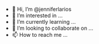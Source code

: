 - 👋 Hi, I’m @jenniferlarios
- 👀 I’m interested in ...
- 🌱 I’m currently learning ...
- 💞️ I’m looking to collaborate on ...
- 📫 How to reach me ...

<!---
jenniferlarios/jenniferlarios is a ✨ special ✨ repository because its `README.md` (this file) appears on your GitHub profile.
You can click the Preview link to take a look at your changes.
--->
